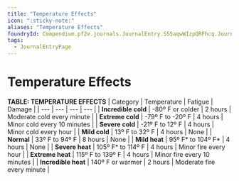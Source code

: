 ```yaml
---
title: "Temperature Effects"
icon: ":sticky-note:"
aliases: "Temperature Effects"
foundryId: Compendium.pf2e.journals.JournalEntry.S55aqwWIzpQRFhcq.JournalEntryPage.kxDloJH5ImKnIV9P
tags:
  - JournalEntryPage
---
```


# Temperature Effects
  

**TABLE: TEMPERATURE EFFECTS**
| Category | Temperature | Fatigue | Damage |
| --- | --- | --- | --- |
| **Incredible cold** | \-80º F or colder | 2 hours | Moderate cold every minute |
| **Extreme cold** | \-79º F to -20º F | 4 hours | Minor cold every 10 minutes |
| **Severe cold** | \-21º F to 12º F | 4 hours | Minor cold every hour |
| **Mild cold** | 13º F to 32º F | 4 hours | None |
| **Normal** | 33º F to 94º F | 8 hours | None |
| **Mild heat** | 95º F\* to 104º F\* | 4 hours | None |
| **Severe heat** | 105º F\* to 114º F | 4 hours | Minor fire every hour |
| **Extreme heat** | 115º F to 139º F | 4 hours | Minor fire every 10 minutes |
| **Incredible heat** | 140º F or warmer | 2 hours | Moderate fire every minute |